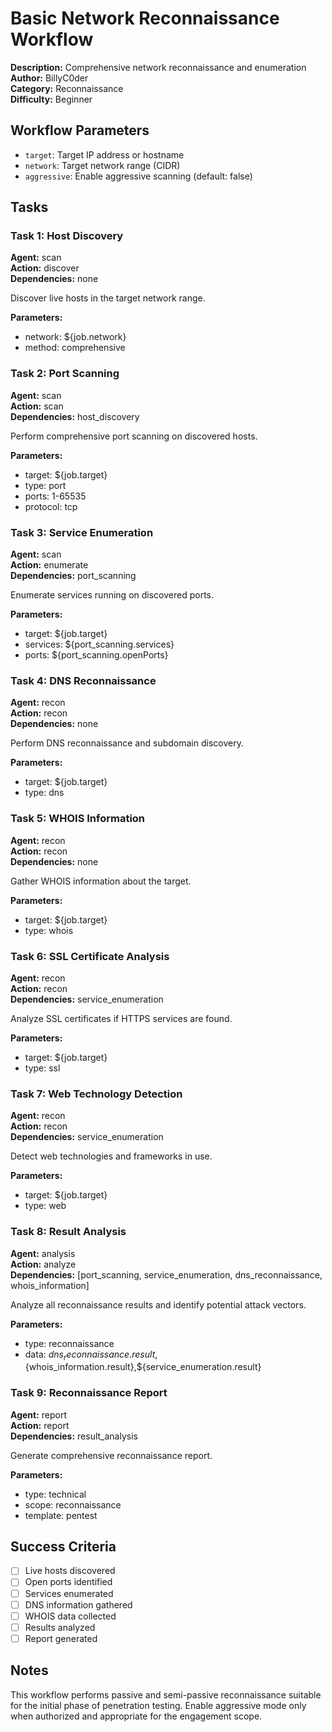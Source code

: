 # Basic Network Reconnaissance Workflow

**Description:** Comprehensive network reconnaissance and enumeration
**Author:** BillyC0der  
**Category:** Reconnaissance  
**Difficulty:** Beginner  

## Workflow Parameters

- `target`: Target IP address or hostname
- `network`: Target network range (CIDR)
- `aggressive`: Enable aggressive scanning (default: false)

## Tasks

### Task 1: Host Discovery
**Agent:** scan  
**Action:** discover  
**Dependencies:** none

Discover live hosts in the target network range.

**Parameters:**
- network: ${job.network}
- method: comprehensive

### Task 2: Port Scanning
**Agent:** scan  
**Action:** scan  
**Dependencies:** host_discovery

Perform comprehensive port scanning on discovered hosts.

**Parameters:**
- target: ${job.target}
- type: port
- ports: 1-65535
- protocol: tcp

### Task 3: Service Enumeration
**Agent:** scan  
**Action:** enumerate  
**Dependencies:** port_scanning

Enumerate services running on discovered ports.

**Parameters:**
- target: ${job.target}
- services: ${port_scanning.services}
- ports: ${port_scanning.openPorts}

### Task 4: DNS Reconnaissance
**Agent:** recon  
**Action:** recon  
**Dependencies:** none

Perform DNS reconnaissance and subdomain discovery.

**Parameters:**
- target: ${job.target}
- type: dns

### Task 5: WHOIS Information
**Agent:** recon  
**Action:** recon  
**Dependencies:** none

Gather WHOIS information about the target.

**Parameters:**
- target: ${job.target}
- type: whois

### Task 6: SSL Certificate Analysis
**Agent:** recon  
**Action:** recon  
**Dependencies:** service_enumeration

Analyze SSL certificates if HTTPS services are found.

**Parameters:**
- target: ${job.target}
- type: ssl

### Task 7: Web Technology Detection
**Agent:** recon  
**Action:** recon  
**Dependencies:** service_enumeration

Detect web technologies and frameworks in use.

**Parameters:**
- target: ${job.target}
- type: web

### Task 8: Result Analysis
**Agent:** analysis  
**Action:** analyze  
**Dependencies:** [port_scanning, service_enumeration, dns_reconnaissance, whois_information]

Analyze all reconnaissance results and identify potential attack vectors.

**Parameters:**
- type: reconnaissance
- data: ${dns_reconnaissance.result},${whois_information.result},${service_enumeration.result}

### Task 9: Reconnaissance Report
**Agent:** report  
**Action:** report  
**Dependencies:** result_analysis

Generate comprehensive reconnaissance report.

**Parameters:**
- type: technical
- scope: reconnaissance
- template: pentest

## Success Criteria

- [ ] Live hosts discovered
- [ ] Open ports identified
- [ ] Services enumerated
- [ ] DNS information gathered
- [ ] WHOIS data collected
- [ ] Results analyzed
- [ ] Report generated

## Notes

This workflow performs passive and semi-passive reconnaissance suitable for the initial phase of penetration testing. Enable aggressive mode only when authorized and appropriate for the engagement scope.
